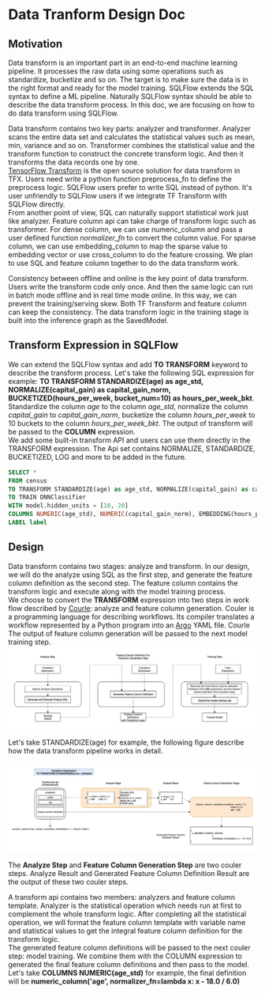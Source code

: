 # Data Tranform Design Doc

## Motivation

Data transform is an important part in an end-to-end machine learning pipeline. It processes the raw data using some operations such as standardize, bucketize and so on. The target is to make sure the data is in the right format and ready for the model training. SQLFlow extends the SQL syntax to define a ML pipeline. Naturally SQLFlow syntax should be able to describe the data transform process. In this doc, we are focusing on how to do data transform using SQLFlow.  

Data transform contains two key parts: analyzer and transformer. Analyzer scans the entire data set and calculates the statistical values such as mean, min, variance and so on. Transformer combines the statistical value and the transform function to construct the concrete transform logic. And then it transforms the data records one by one.  
[TensorFlow Transform](https://www.tensorflow.org/tfx/transform/get_started) is the open source solution for data transform in TFX. Users need write a python function preprocess_fn to define the preprocess logic. SQLFlow users prefer to write SQL instead of python. It's user unfriendly to SQLFlow users if we integrate TF Transform with SQLFlow directly.  
From another point of view, SQL can naturally support statistical work just like analyzer. Feature column api can take charge of transform logic such as transformer. For dense column, we can use numeric_column and pass a user defined function *normalizer_fn* to convert the column value. For sparse column, we can use embedding_column to map the sparse value to embedding vector or use cross_column to do the feature crossing. We plan to use SQL and feature column together to do the data transform work.  

Consistency between offline and online is the key point of data transform. Users write the transform code only once. And then the same logic can run in batch mode offline and in real time mode online. In this way, we can prevent the training/serving skew. Both TF Transform and feature column can keep the consistency. The data transform logic in the training stage is built into the inference graph as the SavedModel.  

## Transform Expression in SQLFlow

We can extend the SQLFlow syntax and add **TO TRANSFORM** keyword to describe the transform process. Let's take the following SQL expression for example: **TO TRANSFORM STANDARDIZE(age) as age_std, NORMALIZE(capital_gain) as capital_gain_norm, BUCKETIZED(hours_per_week, bucket_num=10) as hours_per_week_bkt**. Standardize the column *age* to the column *age_std*, normalize the column *capital_gain* to *capital_gain_norm*, bucketize the column *hours_per_week* to 10 buckets to the column *hours_per_week_bkt*. The output of transform will be passed to the **COLUMN** expression.  
We add some built-in transform API and users can use them directly in the TRANSFORM expression. The Api set contains NORMALIZE, STANDARDIZE, BUCKETIZED, LOG and more to be added in the future.  

```SQL
SELECT *
FROM census
TO TRANSFORM STANDARDIZE(age) as age_std, NORMALIZE(capital_gain) as capital_gain_norm, BUCKETIZED(hours_per_week, bucket_num=10) as hours_per_week_bkt
TO TRAIN DNNClassifier
WITH model.hidden_units = [10, 20]
COLUMNS NUMERIC(age_std), NUMERIC(capital_gain_norm), EMBEDDING(hours_per_week_bkt, dim=128)
LABEL label
```

## Design

Data transform contains two stages: analyze and transform. In our design, we will do the analyze using SQL as the first step, and generate the feature column definition as the second step. The feature column contains the transform logic and execute along with the model training process.  
We choose to convert the **TRANSFORM** expression into two steps in work flow described by [Courle](https://github.com/sql-machine-learning/sqlflow/blob/develop/python/couler/README.md): analyze and feature column generation. Couler is a programming language for describing workflows. Its compiler translates a workflow represented by a Python program into an [Argo](https://argoproj.github.io/) YAML file. Courle The output of feature column generation will be passed to the next model training step.  
![data_transform_pipeline](../images/data_transform_pipeline.png)

Let's take STANDARDIZE(age) for example, the following figure describe how the data transform pipeline works in detail.  

![transform_steps](../images/transform_steps.png)

The **Analyze Step** and **Feature Column Generation Step** are two couler steps. Analyze Result and Generated Feature Column Definition Result are the output of these two couler steps.  

A transform api contains two members: analyzers and feature column template. Analyzer is the statistical operation which needs run at first to complement the whole transform logic. After completing all the statistical operation, we will format the feature column template with variable name and statistical values to get the integral feature column definition for the transform logic.  
The generated feature column definitions will be passed to the next couler step: model training. We combine them with the COLUMN expression to generated the final feature column definitions and then pass to the model. Let's take **COLUMNS NUMERIC(age_std)** for example, the final definition will be **numeric_column('age', normalizer_fn=lambda x: x - 18.0 / 6.0)**  
